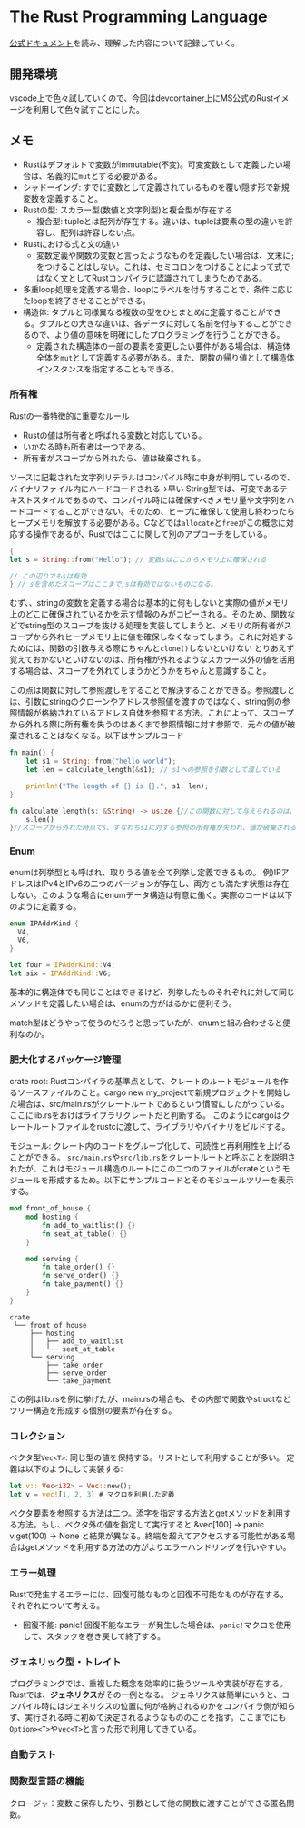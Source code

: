 # The Rust Programming Language

[公式ドキュメント](https://doc.rust-jp.rs/book-ja/)を読み、理解した内容について記録していく。

## 開発環境

vscode上で色々試していくので、今回はdevcontainer上にMS公式のRustイメージを利用して色々試すことにした。

## メモ

- Rustはデフォルトで変数がimmutable(不変)。可変変数として定義したい場合は、名義的に`mut`とする必要がある。
- シャドーイング: すでに変数として定義されているものを覆い隠す形で新規変数を定義すること。
- Rustの型: スカラー型(数値と文字列型)と複合型が存在する
  - 複合型: tupleとは配列が存在する。違いは、tupleは要素の型の違いを許容し、配列は許容しない点。
- Rustにおける式と文の違い
  - 変数定義や関数の変数と言ったようなものを定義したい場合は、文末に`;`をつけることはしない。これは、セミコロンをつけることによって式ではなく文としてRustコンパイラに認識されてしまうためである。
- 多重loop処理を定義する場合、loopにラベルを付与することで、条件に応じたloopを終了させることができる。
- 構造体: タプルと同様異なる複数の型をひとまとめに定義することができる。タプルとの大きな違いは、各データに対して名前を付与することができるので、より値の意味を明確にしたプログラミングを行うことができる。
  - 定義された構造体の一部の要素を変更したい要件がある場合は、構造体全体を`mut`として定義する必要がある。また、関数の帰り値として構造体インスタンスを指定することもできる。

### 所有権

Rustの一番特徴的に重要なルール

- Rustの値は所有者と呼ばれる変数と対応している。
- いかなる時も所有者は一つである。
- 所有者がスコープから外れたら、値は破棄される。

ソースに記載された文字列リテラルはコンパイル時に中身が判明しているので、バイナリファイル内にハードコードされる->早い
String型では、可変であるテキストスタイルであるので、コンパイル時には確保すべきメモリ量や文字列をハードコードすることができない。そのため、ヒープに確保して使用し終わったらヒープメモリを解放する必要がある。Cなどでは`allocate`と`free`がこの概念に対応する操作であるが、Rustではここに関して別のアプローチをしている。

```Rust
{
let s = String::from("Hello"); // 変数sはここからメモリ上に確保される

// この辺りでもsは有効
} // sを含めたスコープはここまで,sは有効ではないものになる。
```

むず、、stringの変数を定義する場合は基本的に何もしないと実際の値がメモリ上のどこに確保されているかを示す情報のみがコピーされる。そのため、関数などでstring型のスコープを抜ける処理を実装してしまうと、メモリの所有者がスコープから外れヒープメモリ上に値を確保しなくなってしまう。これに対処するためには、関数の引数与える際にちゃんと`clone()`しないといけない
とりあえず覚えておかないといけないのは、所有権が外れるようなスカラー以外の値を活用する場合は、スコープを外れてしまうかどうかをちゃんと意識すること。

この点は関数に対して参照渡しをすることで解決することができる。参照渡しとは、引数にstringのクローンやアドレス参照値を渡すのではなく、string側の参照情報が格納されているアドレス自体を参照する方法。これによって、スコープから外れる際に所有権を失うのはあくまで参照情報に対す参照で、元々の値が破棄されることはなくなる。以下はサンプルコード

```Rust
fn main() {
    let s1 = String::from("hello world");
    let len = calculate_length(&s1); // s1への参照を引数として渡している

    println!("The length of {} is {}.", s1, len);
}

fn calculate_length(s: &String) -> usize {//この関数に対して与えられるのは、String型の値を差し示す参照情報であり、元々の値(今回の例ではs1)ではない
    s.len()
}//スコープから外れた時点でs、すなわちs1に対する参照の所有権が失われ、値が破棄される。
```

### Enum

enumは列挙型とも呼ばれ、取りうる値を全て列挙し定義できるもの。
例)IPアドレスはIPv4とIPv6の二つのバージョンが存在し、両方とも満たす状態は存在しない。このような場合にenumデータ構造は有意に働く。実際のコードは以下のように定義する。

```Rust
enum IPAddrKind {
  V4,
  V6,
}

let four = IPAddrKind::V4;
let six = IPAddrKind::V6;
```

基本的に構造体でも同じことはできるけど、列挙したものそれぞれに対して同じメソッドを定義したい場合は、enumの方がはるかに便利そう。

match型はどうやって使うのだろうと思っていたが、enumと組み合わせると便利なのか。

### 肥大化するパッケージ管理

crate root: Rustコンパイラの基準点として、クレートのルートモジュールを作るソースファイルのこと。cargo new my_projectで新規プロジェクトを開始した場合は、src/main.rsがクレートルートであるという慣習にしたがっている。ここにlib.rsをおけばライブラリクレートだと判断する。
このようにcargoはクレートルートファイルをrustcに渡して、ライブラリやバイナリをビルドする。

モジュール: クレート内のコードをグループ化して、可読性と再利用性を上げることができる。
`src/main.rs`や`src/lib.rs`をクレートルートと呼ぶことを説明されたが、これはモジュール構造のルートにこの二つのファイルがcrateというモジュールを形成するため。以下にサンプルコードとそのモジュールツリーを表示する。

```Rust
mod front_of_house {
    mod hosting {
        fn add_to_waitlist() {}
        fn seat_at_table() {}
    }

    mod serving {
        fn take_order() {}
        fn serve_order() {}
        fn take_payment() {}
    }
}
```

```module tree
crate
 └── front_of_house
     ├── hosting
     │   ├── add_to_waitlist
     │   └── seat_at_table
     └── serving
         ├── take_order
         ├── serve_order
         └── take_payment
```

この例はlib.rsを例に挙げたが、main.rsの場合も、その内部で関数やstructなどツリー構造を形成する個別の要素が存在する。

### コレクション

ベクタ型`Vec<T>`: 同じ型の値を保持する。リストとして利用することが多い。
定義は以下のようにして実装する:

```Rust
let v:: Vec<i32> = Vec::new();
let v = vec![1, 2, 3] # マクロを利用した定義
```

ベクタ要素を参照する方法は二つ。添字を指定する方法とgetメソッドを利用する方法。もし、ベクタ外の値を指定して実行すると
&vec[100] -> panic
v.get(100) -> None
と結果が異なる。終端を超えてアクセスする可能性がある場合はgetメソッドを利用する方法の方がよりエラーハンドリングを行いやすい。

### エラー処理

Rustで発生するエラーには、回復可能なものと回復不可能なものが存在する。それぞれについて考える。

- 回復不能: panic!
回復不能なエラーが発生した場合は、`panic!`マクロを使用して、スタックを巻き戻して終了する。

### ジェネリック型・トレイト

プログラミングでは、重複した概念を効率的に扱うツールや実装が存在する。Rustでは、**ジェネリクス**がその一例となる。
ジェネリクスは簡単にいうと、コンパイル時にはジェネリクスの位置に何が格納されるのかをコンパイラ側が知らず、実行される時に初めて決定されるようなもののことを指す。ここまでにも`Option><T>`や`vec<T>`と言った形で利用してきている。

### 自動テスト

### 関数型言語の機能

クロージャ：変数に保存したり、引数として他の関数に渡すことができる匿名関数。
